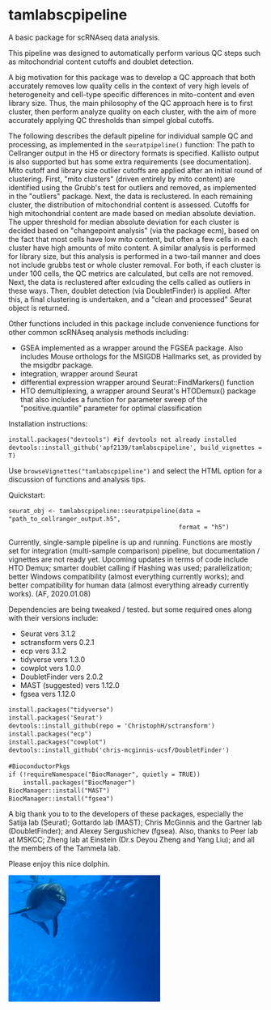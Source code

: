 # tamlabscpipeline
A basic package for scRNAseq data analysis.

This pipeline was designed to automatically perform various QC steps such as mitochondrial content cutoffs and doublet detection.

A big motivation for this package was to develop a QC approach that both accurately removes low quality cells in the context of very high levels of heterogeneity and cell-type specific differences in mito-content and even library size. Thus, the main philosophy of the QC approach here is to first cluster, then perform analyze quality on each cluster, with the aim of more accurately applying QC thresholds than simpel global cutoffs.

The following describes the default pipeline for individual sample QC and processing, as implemented in the `seuratpipeline()` function:
The path to Cellranger output in the H5 or directory formats is specified. Kallisto output is also supported but has some extra requirements (see documentation).
Mito cutoff and library size outlier cutoffs are applied after an initial round of clustering. First, "mito clusters" (driven entirely by mito content) are identified using the Grubb's test for outliers and removed, as implemented in the "outliers" package. 
Next, the data is reclustered. In each remaining cluster, the distribution of mitochondrial content is assessed. Cutoffs for high mitochondrial content are made based on median absolute deviation. The upper threshold for median absolute deviation for each cluster is decided based on "changepoint analysis" (via the package ecm), based on the fact that most cells have low mito content, but often a few cells in each cluster have high amounts of mito content.
A similar analysis is performed for library size, but this analysis is performed in a two-tail manner and does not include grubbs test or whole cluster removal.
For both, if each cluster is under 100 cells, the QC metrics are calculated, but cells are not removed.
Next, the data is reclustered after exlcuding the cells called as outliers in these ways. Then, doublet detection (via DoubletFinder) is applied.
After this, a final clustering is undertaken, and a "clean and processed" Seurat object is returned.

Other functions included in this package include convenience functions for other common scRNAseq analysis methods including:

- GSEA implemented as a wrapper around the FGSEA package. Also includes Mouse orthologs for the MSIGDB Hallmarks set, as provided by the msigdbr package.
- integration, wrapper around Seurat
- differential expression wrapper around Seurat::FindMarkers() function
- HTO demultiplexing, a wrapper around Seurat's HTODemux() package that also includes a function for parameter sweep of the "positive.quantile" parameter for optimal classification




Installation instructions:
```
install.packages("devtools") #if devtools not already installed
devtools::install_github('apf2139/tamlabscpipeline', build_vignettes = T)
```

Use `browseVignettes("tamlabscpipeline")` and select the HTML option for a discussion of functions and analysis tips.


Quickstart:

```
seurat_obj <- tamlabscpipeline::seuratpipeline(data = "path_to_cellranger_output.h5", 
                                               format = "h5")
```

Currently, single-sample pipeline is up and running. Functions are mostly set for integration (multi-sample comparison) pipeline, but documentation / vignettes are not ready yet. Upcoming updates in terms of code include HTO Demux; smarter doublet calling if Hashing was used; parallelization; better Windows compatibility (almost everything currently works); and better compatibility for human data (almost everything already currently works). (AF, 2020.01.08)

Dependencies are being tweaked / tested. but some required ones along with their versions include:

* Seurat vers 3.1.2
* sctransform vers 0.2.1
* ecp vers 3.1.2
* tidyverse vers 1.3.0
* cowplot vers 1.0.0
* DoubletFinder vers 2.0.2
* MAST (suggested) vers 1.12.0
* fgsea vers 1.12.0



```
install.packages("tidyverse")
install.packages('Seurat')
devtools::install_github(repo = 'ChristophH/sctransform')
install.packages("ecp")
install.packages("cowplot")
devtools::install_github('chris-mcginnis-ucsf/DoubletFinder')

#BioconductorPkgs
if (!requireNamespace("BiocManager", quietly = TRUE))
    install.packages("BiocManager")
BiocManager::install("MAST")
BiocManager::install("fgsea")
```


A big thank you to to the developers of these packages, especially the Satija lab (Seurat); Gottardo lab (MAST); Chris McGinnis and the Gartner lab (DoubletFinder); and Alexey Sergushichev (fgsea). Also, thanks to Peer lab at MSKCC; Zheng lab at Einstein (Dr.s Deyou Zheng and Yang Liu); and all the members of the Tammela lab.


Please enjoy this nice dolphin.

<img src="vignettes/embed/dolphins.jpg" width="300" height="250">
